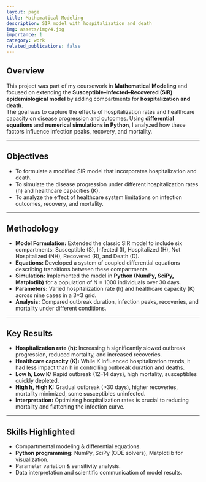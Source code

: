 ```yaml
---
layout: page
title: Mathematical Modeling
description: SIR model with hospitalization and death
img: assets/img/4.jpg
importance: 1
category: work
related_publications: false
---
```


## Overview
This project was part of my coursework in **Mathematical Modeling** and focused on extending the **Susceptible–Infected–Recovered (SIR) epidemiological model** by adding compartments for **hospitalization and death**.  
The goal was to capture the effects of hospitalization rates and healthcare capacity on disease progression and outcomes. Using **differential equations** and **numerical simulations in Python**, I analyzed how these factors influence infection peaks, recovery, and mortality.  

---

## Objectives
- To formulate a modified SIR model that incorporates hospitalization and death.  
- To simulate the disease progression under different hospitalization rates (h) and healthcare capacities (K).  
- To analyze the effect of healthcare system limitations on infection outcomes, recovery, and mortality.  

---

## Methodology
- **Model Formulation:** Extended the classic SIR model to include six compartments: Susceptible (S), Infected (I), Hospitalized (H), Not Hospitalized (NH), Recovered (R), and Death (D).  
- **Equations:** Developed a system of coupled differential equations describing transitions between these compartments.  
- **Simulation:** Implemented the model in **Python (NumPy, SciPy, Matplotlib)** for a population of N = 1000 individuals over 30 days.  
- **Parameters:** Varied hospitalization rate (h) and healthcare capacity (K) across nine cases in a 3×3 grid.  
- **Analysis:** Compared outbreak duration, infection peaks, recoveries, and mortality under different conditions.  

---

## Key Results
- **Hospitalization rate (h):** Increasing h significantly slowed outbreak progression, reduced mortality, and increased recoveries.  
- **Healthcare capacity (K):** While K influenced hospitalization trends, it had less impact than h in controlling outbreak duration and deaths.  
- **Low h, Low K:** Rapid outbreak (12–14 days), high mortality, susceptibles quickly depleted.  
- **High h, High K:** Gradual outbreak (>30 days), higher recoveries, mortality minimized, some susceptibles uninfected.  
- **Interpretation:** Optimizing hospitalization rates is crucial to reducing mortality and flattening the infection curve.  

---

## Skills Highlighted
- Compartmental modeling & differential equations.  
- **Python programming:** NumPy, SciPy (ODE solvers), Matplotlib for visualization.  
- Parameter variation & sensitivity analysis.  
- Data interpretation and scientific communication of model results.  
